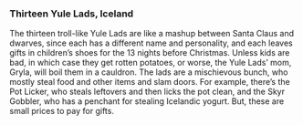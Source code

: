 ### Thirteen Yule Lads, Iceland
The thirteen troll-like Yule Lads are like a mashup between Santa Claus and dwarves, since each has a different name and personality,
and each leaves gifts in children’s shoes for the 13 nights before Christmas. Unless kids are bad, in which case they get rotten potatoes,
or worse, the Yule Lads’ mom, Gryla, will boil them in a cauldron. The lads are a mischievous bunch, who mostly steal food and other items and slam doors.
For example, there’s the Pot Licker, who steals leftovers and then licks the pot clean, and the Skyr Gobbler, who has a penchant for stealing Icelandic yogurt.
But, these are small prices to pay for gifts.
